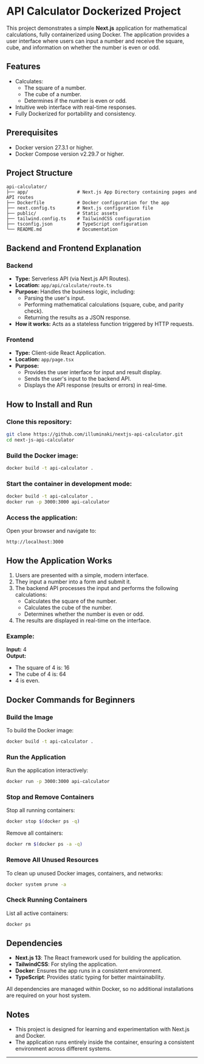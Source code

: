 # API Calculator Dockerized Project

This project demonstrates a simple **Next.js** application for mathematical calculations, fully containerized using Docker. The application provides a user interface where users can input a number and receive the square, cube, and information on whether the number is even or odd.

## Features

- Calculates:
  - The square of a number.
  - The cube of a number.
  - Determines if the number is even or odd.
- Intuitive web interface with real-time responses.
- Fully Dockerized for portability and consistency.

## Prerequisites

- Docker version 27.3.1 or higher.
- Docker Compose version v2.29.7 or higher.

## Project Structure

```
api-calculator/
├── app/                  # Next.js App Directory containing pages and API routes
├── Dockerfile            # Docker configuration for the app
├── next.config.ts        # Next.js configuration file
├── public/               # Static assets
├── tailwind.config.ts    # TailwindCSS configuration
├── tsconfig.json         # TypeScript configuration
└── README.md             # Documentation
```

## Backend and Frontend Explanation

### Backend
- **Type:** Serverless API (via Next.js API Routes).
- **Location:** `app/api/calculate/route.ts`
- **Purpose:** Handles the business logic, including:
  - Parsing the user's input.
  - Performing mathematical calculations (square, cube, and parity check).
  - Returning the results as a JSON response.
- **How it works:** Acts as a stateless function triggered by HTTP requests.

### Frontend
- **Type:** Client-side React Application.
- **Location:** `app/page.tsx`
- **Purpose:**
  - Provides the user interface for input and result display.
  - Sends the user's input to the backend API.
  - Displays the API response (results or errors) in real-time.

## How to Install and Run

### Clone this repository:

```bash
git clone https://github.com/illuminaki/nextjs-api-calculator.git
cd next-js-api-calculator
```

### Build the Docker image:

```bash
docker build -t api-calculator .
```

### Start the container in development mode:

```bash
docker build -t api-calculator .
docker run -p 3000:3000 api-calculator
```

### Access the application:

Open your browser and navigate to:

```
http://localhost:3000
```

## How the Application Works

1. Users are presented with a simple, modern interface.
2. They input a number into a form and submit it.
3. The backend API processes the input and performs the following calculations:
   - Calculates the square of the number.
   - Calculates the cube of the number.
   - Determines whether the number is even or odd.
4. The results are displayed in real-time on the interface.

### Example:

**Input:** 4  
**Output:**
- The square of 4 is: 16
- The cube of 4 is: 64
- 4 is even.

## Docker Commands for Beginners

### Build the Image

To build the Docker image:

```bash
docker build -t api-calculator .
```

### Run the Application

Run the application interactively:

```bash
docker run -p 3000:3000 api-calculator
```

### Stop and Remove Containers

Stop all running containers:

```bash
docker stop $(docker ps -q)
```

Remove all containers:

```bash
docker rm $(docker ps -a -q)
```

### Remove All Unused Resources

To clean up unused Docker images, containers, and networks:

```bash
docker system prune -a
```

### Check Running Containers

List all active containers:

```bash
docker ps
```

## Dependencies

- **Next.js 13**: The React framework used for building the application.
- **TailwindCSS**: For styling the application.
- **Docker**: Ensures the app runs in a consistent environment.
- **TypeScript**: Provides static typing for better maintainability.

All dependencies are managed within Docker, so no additional installations are required on your host system.

## Notes

- This project is designed for learning and experimentation with Next.js and Docker.
- The application runs entirely inside the container, ensuring a consistent environment across different systems.
---
